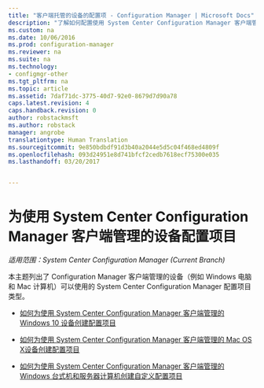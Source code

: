 ```yaml
---
title: "客户端托管的设备的配置项 - Configuration Manager | Microsoft Docs"
description: "了解如何配置使用 System Center Configuration Manager 客户端管理的 Windows 和 Mac 设备。"
ms.custom: na
ms.date: 10/06/2016
ms.prod: configuration-manager
ms.reviewer: na
ms.suite: na
ms.technology:
- configmgr-other
ms.tgt_pltfrm: na
ms.topic: article
ms.assetid: 7daf71dc-3775-40d7-92e0-8679d7d90a78
caps.latest.revision: 4
caps.handback.revision: 0
author: robstackmsft
ms.author: robstack
manager: angrobe
translationtype: Human Translation
ms.sourcegitcommit: 9e850bdbdf91d3b40a2044e5d5c04f468ed4809f
ms.openlocfilehash: 093d24951e8d741bfcf2cedb7618ecf75300e035
ms.lasthandoff: 03/20/2017


---
```

# <a name="configuration-items-for-devices-managed-with-the-system-center-configuration-manager-client"></a>为使用 System Center Configuration Manager 客户端管理的设备配置项目

*适用范围：System Center Configuration Manager (Current Branch)*

本主题列出了 Configuration Manager 客户端管理的设备（例如 Windows 电脑和 Mac 计算机）可以使用的 System Center Configuration Manager 配置项目类型。  

-   [如何为使用 System Center Configuration Manager 客户端管理的 Windows 10 设备创建配置项目](../../compliance/deploy-use/create-configuration-items-for-windows-10-devices-managed-with-the-client.md)  

-   [如何为使用 System Center Configuration Manager 客户端管理的 Mac OS X设备创建配置项目](../../compliance/deploy-use/create-configuration-items-for-mac-os-x-devices-managed-with-the-client.md)  

-   [如何为使用 System Center Configuration Manager 客户端管理的 Windows 台式机和服务器计算机创建自定义配置项目](../../compliance/deploy-use/create-custom-configuration-items-for-windows-desktop-and-server-computers-managed-with-the-client.md)  

